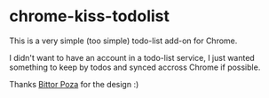 # chrome-kiss-todolist

This is a very simple (too simple) todo-list add-on for Chrome.

I didn't want to have an account in a todo-list service, I just wanted something to keep by todos and synced accross Chrome if possible.

Thanks [Bittor Poza](https://github.com/bipoza) for the design :)
